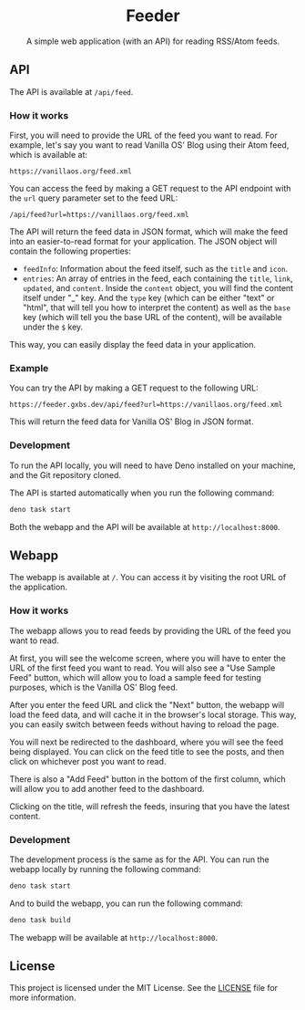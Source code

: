 <div align="center">
    <h1>Feeder</h1>
    <p>A simple web application (with an API) for reading RSS/Atom feeds.</p>
</div>

## API

The API is available at `/api/feed`.

### How it works

First, you will need to provide the URL of the feed you want to read. For
example, let's say you want to read Vanilla OS' Blog using their Atom feed,
which is available at:

```
https://vanillaos.org/feed.xml
```

You can access the feed by making a GET request to the API endpoint with the
`url` query parameter set to the feed URL:

```
/api/feed?url=https://vanillaos.org/feed.xml
```

The API will return the feed data in JSON format, which will make the feed into
an easier-to-read format for your application. The JSON object will contain the
following properties:

- `feedInfo`: Information about the feed itself, such as the `title` and `icon`.
- `entries`: An array of entries in the feed, each containing the `title`,
  `link`, `updated`, and `content`. Inside the `content` object, you will find
  the content itself under "\_" key. And the `type` key (which can be either
  "text" or "html", that will tell you how to interpret the content) as well as
  the `base` key (which will tell you the base URL of the content), will be
  available under the `$` key.

This way, you can easily display the feed data in your application.

### Example

You can try the API by making a GET request to the following URL:

```
https://feeder.gxbs.dev/api/feed?url=https://vanillaos.org/feed.xml
```

This will return the feed data for Vanilla OS' Blog in JSON format.

### Development

To run the API locally, you will need to have Deno installed on your machine,
and the Git repository cloned.

The API is started automatically when you run the following command:

```sh
deno task start
```

Both the webapp and the API will be available at `http://localhost:8000`.

## Webapp

The webapp is available at `/`. You can access it by visiting the root URL of
the application.

### How it works

The webapp allows you to read feeds by providing the URL of the feed you want to
read.

At first, you will see the welcome screen, where you will have to enter the URL
of the first feed you want to read. You will also see a "Use Sample Feed"
button, which will allow you to load a sample feed for testing purposes, which
is the Vanilla OS' Blog feed.

After you enter the feed URL and click the "Next" button, the webapp will load
the feed data, and will cache it in the browser's local storage. This way, you
can easily switch between feeds without having to reload the page.

You will next be redirected to the dashboard, where you will see the feed being
displayed. You can click on the feed title to see the posts, and then click on
whichever post you want to read.

There is also a "Add Feed" button in the bottom of the first column, which will
allow you to add another feed to the dashboard.

Clicking on the title, will refresh the feeds, insuring that you have the latest
content.

### Development

The development process is the same as for the API. You can run the webapp
locally by running the following command:

```sh
deno task start
```

And to build the webapp, you can run the following command:

```sh
deno task build
```

The webapp will be available at `http://localhost:8000`.

## License

This project is licensed under the MIT License. See the [LICENSE](LICENSE) file
for more information.
